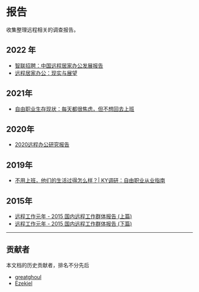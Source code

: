 # 报告

收集整理远程相关的调查报告。

<a name="WOzXG"></a>
## 2022 年

- [智联招聘：中国远程居家办公发展报告](https://www.199it.com/archives/1429899.html)
- [远程居家办公：现实与展望](https://www.sohu.com/a/568191740_121101099)

<a name="yEWXq"></a>
## 2021年

- [自由职业生存现状：每天都很焦虑，但不想回去上班](https://zhuanlan.zhihu.com/p/41944408)

<a name="icEcc"></a>
## 2020年

- [2020远程办公研究报告](https://www.sohu.com/a/387983226_115035)

<a name="bJqSi"></a>
## 2019年

- [不用上班，他们的生活过得怎么样？| KY调研：自由职业从业指南](https://mp.weixin.qq.com/s/cZC8qL1x9ksddARC7L7cvQ)

<a name="AqLi7"></a>
## 2015年

- [远程工作元年 - 2015 国内远程工作群体报告 (上篇)](http://yizaoyiwan.com/discussions/733)
- [远程工作元年 - 2015 国内远程工作群体报告 (下篇)](http://yizaoyiwan.com/discussions/747)

---

<a name="T5zmo"></a>
## 贡献者

本文档的历史贡献者，排名不分先后

- [greatghoul](https://anl.gg/)
- [Ezekiel](https://www.yuque.com/luqirui)
